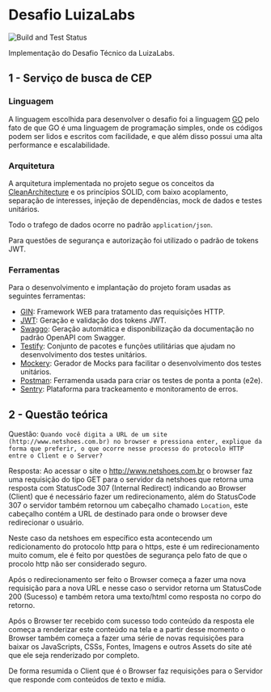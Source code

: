 # Desafio LuizaLabs
![Build and Test Status](https://github.com/eduardo-mior/desafio-luiza-labs/actions/workflows/build_and_tests.yaml/badge.svg)

Implementação do Desafio Técnico da LuizaLabs.

## 1 - Serviço de busca de CEP

### Linguagem
A linguagem escolhida para desenvolver o desafio foi a linguagem [GO](https://go.dev/) pelo fato de que GO é uma linguagem de programação simples, onde os códigos podem ser lidos e escritos com facilidade, e que além disso possui uma alta performance e escalabilidade.

### Arquitetura
A arquitetura implementada no projeto segue os conceitos da [CleanArchitecture](https://blog.cleancoder.com/uncle-bob/2012/08/13/the-clean-architecture.html) e os princípios SOLID, com baixo acoplamento, separação de interesses, injeção de dependências, mock de dados e testes unitários.

Todo o trafego de dados ocorre no padrão `application/json`.

Para questões de segurança e autorização foi utilizado o padrão de tokens JWT.

### Ferramentas
Para o desenvolvimento e implantação do projeto foram usadas as seguintes ferramentas:
- [GIN](https://github.com/gin-gonic/gin): Framework WEB para tratamento das requisições HTTP.
- [JWT](github.com/golang-jwt/jwt): Geração e validação dos tokens JWT.
- [Swaggo](github.com/swaggo/gin-swagger): Geração automática e disponibilização da documentação no padrão OpenAPI com Swagger.
- [Testify](https://github.com/stretchr/testify): Conjunto de pacotes e funções utilitárias que ajudam no desenvolvimento dos testes unitários.
- [Mockery](https://github.com/vektra/mockery): Gerador de Mocks para facilitar o desenvolvimento dos testes unitários.
- [Postman](https://www.postman.com/): Ferramenda usada para criar os testes de ponta a ponta (e2e).
- [Sentry](https://sentry.io/): Plataforma para trackeamento e monitoramento de erros.


## 2 - Questão teórica
Questão: `Quando você digita a URL de um site (http://www.netshoes.com.br) no browser e pressiona enter, explique da forma que preferir, o que ocorre nesse processo do protocolo HTTP entre o Client e o Server?`

Resposta: Ao acessar o site o http://www.netshoes.com.br o browser faz uma requisição do tipo GET para o servidor da netshoes que retorna uma resposta com StatusCode 307 (Internal Redirect) indicando ao Browser (Client) que é necessário fazer um redirecionamento, além do StatusCode 307 o servidor também retornou um cabeçalho chamado `Location`, este cabeçalho contém a URL de destinado para onde o browser deve redirecionar o usuário. 

Neste caso da netshoes em específico esta acontecendo um redicionamento do protocolo http para o https, este é um redirecionamento muito comum, ele é feito por questões de segurança pelo fato de que o procolo http não ser considerado seguro.

Após o redirecionamento ser feito o Browser começa a fazer uma nova requisição para a nova URL e nesse caso o servidor retorna um StatusCode 200 (Sucesso) e também retora uma texto/html como resposta no corpo do retorno. 

Após o Browser ter recebido com sucesso todo conteúdo da resposta ele começa a renderizar este conteúdo na tela e a partir desse momento o Browser também começa a fazer uma série de novas requisições para baixar os JavaScripts, CSSs, Fontes, Imagens e outros Assets do site até que ele seja renderizado por completo.

De forma resumida o Client que é o Browser faz requisições para o Servidor que responde com conteúdos de texto e mídia. 